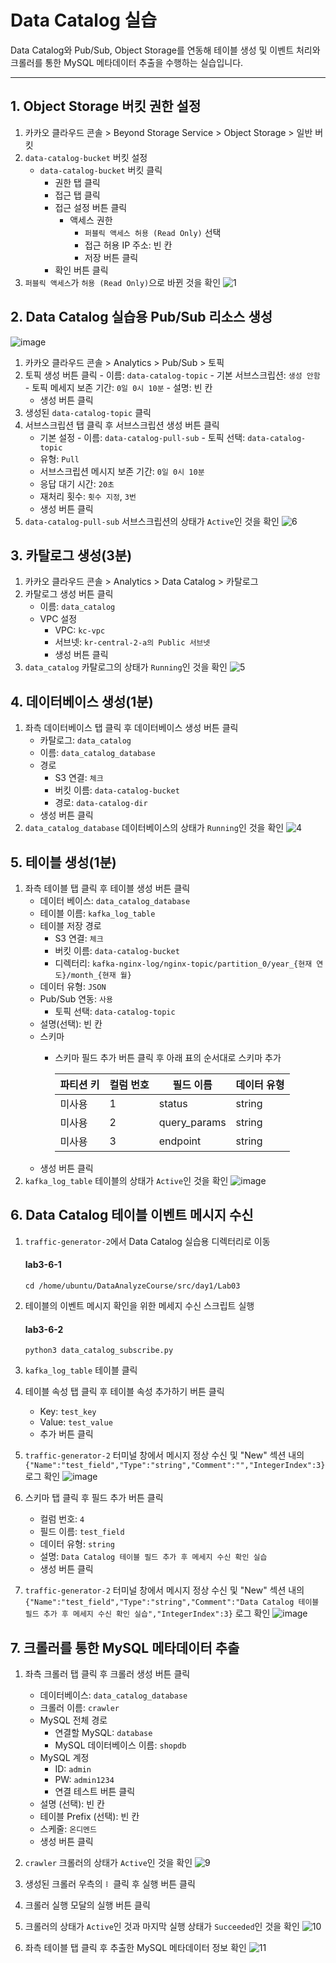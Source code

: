 # Data Catalog 실습

Data Catalog와 Pub/Sub, Object Storage를 연동해 테이블 생성 및 이벤트 처리와 크롤러를 통한 MySQL 메타데이터 추출을 수행하는 실습입니다.

---

## 1. Object Storage 버킷 권한 설정
1. 카카오 클라우드 콘솔 > Beyond Storage Service > Object Storage > 일반 버킷
2. `data-catalog-bucket` 버킷 설정
      - `data-catalog-bucket` 버킷 클릭
         - 권한 탭 클릭
         - 접근 탭 클릭
         - 접근 설정 버튼 클릭
            - 액세스 권한
               - `퍼블릭 액세스 허용 (Read Only)` 선택
               - 접근 허용 IP 주소: 빈 칸
               - 저장 버튼 클릭
         - 확인 버튼 클릭
3. `퍼블릭 액세스`가 `허용 (Read Only)`으로 바뀐 것을 확인
![1](https://github.com/user-attachments/assets/dade13de-cdd4-42f9-a1a6-0795281e093b)


## 2. Data Catalog 실습용 Pub/Sub 리소스 생성
![image](https://github.com/user-attachments/assets/6fde6a89-5c5a-4153-8512-6dca577d59c9)

1. 카카오 클라우드 콘솔 > Analytics > Pub/Sub > 토픽
2. 토픽 생성 버튼 클릭
        - 이름: `data-catalog-topic`
        - 기본 서브스크립션: `생성 안함`
        - 토픽 메세지 보존 기간: `0일 0시 10분`
        - 설명: 빈 칸
    - 생성 버튼 클릭
3. 생성된 `data-catalog-topic` 클릭
4. 서브스크립션 탭 클릭 후 서브스크립션 생성 버튼 클릭
      - 기본 설정
            - 이름: `data-catalog-pull-sub`
            - 토픽 선택: `data-catalog-topic`
      - 유형: `Pull`
      - 서브스크립션 메시지 보존 기간: `0일 0시 10분`
      - 응답 대기 시간: `20초`
      - 재처리 횟수: `횟수 지정`, `3번`
      - 생성 버튼 클릭
6. `data-catalog-pull-sub` 서브스크립션의 상태가 `Active`인 것을 확인
![6](https://github.com/user-attachments/assets/53d27a38-a405-4e55-98d4-8ea6750ee6bb)


## 3. 카탈로그 생성(3분)
1. 카카오 클라우드 콘솔 > Analytics > Data Catalog > 카탈로그
2. 카탈로그 생성 버튼 클릭
   - 이름: `data_catalog`
   - VPC 설정
      - VPC: `kc-vpc`
      - 서브넷: `kr-central-2-a의 Public 서브넷`
      - 생성 버튼 클릭
3. `data_catalog` 카탈로그의 상태가 `Running`인 것을 확인
![5](https://github.com/user-attachments/assets/e77c7b14-c637-483f-9ac4-a7227d80b858)


## 4. 데이터베이스 생성(1분)
1. 좌측 데이터베이스 탭 클릭 후 데이터베이스 생성 버튼 클릭
   - 카탈로그: `data_catalog`
   - 이름: `data_catalog_database`
   - 경로
      - S3 연결: `체크`
      - 버킷 이름: `data-catalog-bucket`
      - 경로: `data-catalog-dir`
   - 생성 버튼 클릭
2. `data_catalog_database` 데이터베이스의 상태가 `Running`인 것을 확인
![4](https://github.com/user-attachments/assets/3c5a51b9-e0b4-4979-8ebd-d961c71a79e0)


## 5. 테이블 생성(1분)
1. 좌측 테이블 탭 클릭 후 테이블 생성 버튼 클릭  
   - 데이터 베이스: `data_catalog_database`  
   - 테이블 이름: `kafka_log_table`  
   - 테이블 저장 경로  
      - S3 연결: `체크`  
      - 버킷 이름: `data-catalog-bucket`  
      - 디렉터리: `kafka-nginx-log/nginx-topic/partition_0/year_{현재 연도}/month_{현재 월}`  
   - 데이터 유형: `JSON`  
   - Pub/Sub 연동: `사용`  
      - 토픽 선택: `data-catalog-topic`  
   - 설명(선택): 빈 칸  
   - 스키마  
      - 스키마 필드 추가 버튼 클릭 후 아래 표의 순서대로 스키마 추가
      
        | 파티션 키 | 컬럼 번호 | 필드 이름     | 데이터 유형 |
        |----------|----------|--------------|------------|
        | 미사용   | 1        | status       | string     |
        | 미사용   | 2        | query_params | string     |
        | 미사용   | 3        | endpoint     | string     |
   - 생성 버튼 클릭
2. `kafka_log_table` 테이블의 상태가 `Active`인 것을 확인
![image](https://github.com/user-attachments/assets/966a8c56-0803-4a5c-935c-330e243b9c35)


## 6. Data Catalog 테이블 이벤트 메시지 수신
1. `traffic-generator-2`에서 Data Catalog 실습용 디렉터리로 이동

      #### lab3-6-1
      
      ```
      cd /home/ubuntu/DataAnalyzeCourse/src/day1/Lab03
      ```

2. 테이블의 이벤트 메시지 확인을 위한 메세지 수신 스크립트 실행
      
      #### lab3-6-2
      
      ```
      python3 data_catalog_subscribe.py
      ```

3. `kafka_log_table` 테이블 클릭
4. 테이블 속성 탭 클릭 후 테이블 속성 추가하기 버튼 클릭
      - Key: `test_key`
      - Value: `test_value`
      - 추가 버튼 클릭
5. `traffic-generator-2` 터미널 창에서 메시지 정상 수신 및 "New" 섹션 내의 `{"Name":"test_field","Type":"string","Comment":"","IntegerIndex":3}` 로그 확인
![image](https://github.com/user-attachments/assets/d97c438e-702c-43e7-8ede-a3c49655eb64)

6. 스키마 탭 클릭 후 필드 추가 버튼 클릭
      - 컬럼 번호: `4`
      - 필드 이름: `test_field`
      - 데이터 유형: `string`
      - 설명: `Data Catalog 테이블 필드 추가 후 메세지 수신 확인 실습`
      - 생성 버튼 클릭
7. `traffic-generator-2` 터미널 창에서 메시지 정상 수신 및 "New" 섹션 내의 `{"Name":"test_field","Type":"string","Comment":"Data Catalog 테이블 필드 추가 후 메세지 수신 확인 실습","IntegerIndex":3}` 로그 확인
![image](https://github.com/user-attachments/assets/a2d2c575-ab4c-439b-b71a-42940a7333d5)


## 7. 크롤러를 통한 MySQL 메타데이터 추출
1. 좌측 크롤러 탭 클릭 후 크롤러 생성 버튼 클릭
    - 데이터베이스: `data_catalog_database`
    - 크롤러 이름: `crawler`
    - MySQL 전체 경로
        - 연결할 MySQL: `database`
        - MySQL 데이터베이스 이름: `shopdb`
    - MySQL 계정
        - ID: `admin`
        - PW: `admin1234`
        - 연결 테스트 버튼 클릭
    - 설명 (선택): 빈 칸
    - 테이블 Prefix (선택): 빈 칸
    - 스케줄: `온디멘드`
    - 생성 버튼 클릭
3. `crawler` 크롤러의 상태가 `Active`인 것을 확인
![9](https://github.com/user-attachments/assets/81b05580-e439-4095-b898-8d6bcfe86b85)

4. 생성된 크롤러 우측의 `⠇` 클릭 후 실행 버튼 클릭
5. 크롤러 실행 모달의 실행 버튼 클릭
6. 크롤러의 상태가 `Active`인 것과 마지막 실행 상태가 `Succeeded`인 것을 확인 
![10](https://github.com/user-attachments/assets/9c471534-bc50-4b73-b1b4-be3c2f217fc0)

7. 좌측 테이블 탭 클릭 후 추출한 MySQL 메타데이터 정보 확인
![11](https://github.com/user-attachments/assets/0a2e267a-6d4b-4a4f-ad47-0d24ed712e40)

